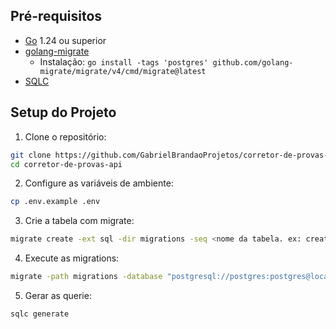 ## Pré-requisitos

- [Go](https://golang.org/doc/install) 1.24 ou superior
- [golang-migrate](https://github.com/golang-migrate/migrate)
  - Instalação: `go install -tags 'postgres' github.com/golang-migrate/migrate/v4/cmd/migrate@latest`
- [SQLC](https://docs.sqlc.dev/en/latest/overview/install.html)

## Setup do Projeto

1. Clone o repositório:
```bash
git clone https://github.com/GabrielBrandaoProjetos/corretor-de-provas-api.git
cd corretor-de-provas-api
```

2. Configure as variáveis de ambiente:
```bash
cp .env.example .env
```

3. Crie a tabela com migrate:
```bash
migrate create -ext sql -dir migrations -seq <nome da tabela. ex: create_users>
```

4. Execute as migrations:
```bash
migrate -path migrations -database "postgresql://postgres:postgres@localhost:5432/gateway?sslmode=disable" up
```

5. Gerar as querie:
```bash
sqlc generate
```
